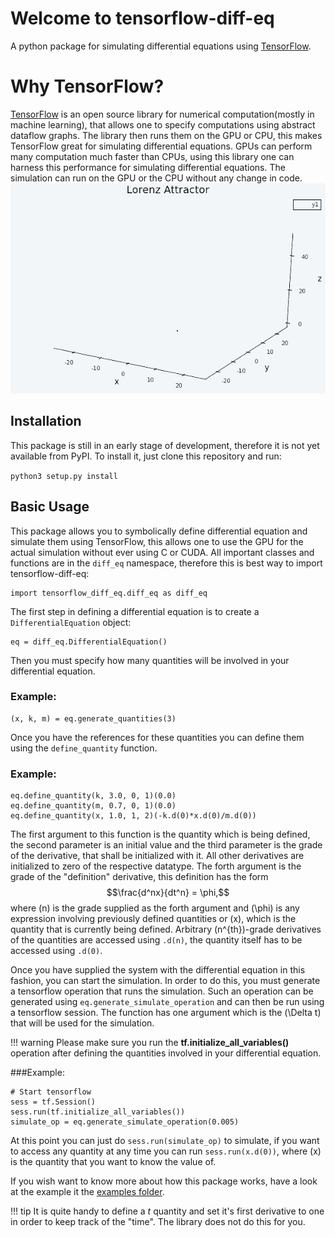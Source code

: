 # Welcome to tensorflow-diff-eq
A python package for simulating differential equations using [TensorFlow](https://www.tensorflow.org/).
# Why TensorFlow?
[TensorFlow](https://www.tensorflow.org/) is an open source library for numerical computation(mostly in machine learning), that allows one to specify computations using abstract dataflow graphs. The library then runs them on the GPU or CPU, this makes TensorFlow great for simulating differential equations. GPUs can perform many computation much faster than CPUs, using this library one can harness this performance for simulating differential equations. The simulation can run on the GPU or the CPU without any change in code. 
![Lorenz Attractor](https://github.com/dwd31415/tensorflow-diff-eq/blob/master/examples/lorenz_attractor_animated.gif?raw=true)
## Installation
This package is still in an early stage of development, therefore it is not yet
available from PyPI. To install it, just clone this repository and run:

`python3 setup.py install`

## Basic Usage

This package allows you to symbolically define differential equation and
simulate them using TensorFlow, this allows one to use the GPU for the actual simulation without ever using C
or CUDA. All important classes and functions are in the `diff_eq` namespace, therefore
this is best way to import tensorflow-diff-eq:
``` python3
import tensorflow_diff_eq.diff_eq as diff_eq
```

The first step in defining a differential equation is to create a `DifferentialEquation`
object:
``` python3
eq = diff_eq.DifferentialEquation()
```
Then you must specify how many quantities will be involved in your differential equation.
### Example:
``` python3
(x, k, m) = eq.generate_quantities(3)
```
Once you have the references for these quantities you can define them using the
`define_quantity` function.
### Example:
``` python3
eq.define_quantity(k, 3.0, 0, 1)(0.0)
eq.define_quantity(m, 0.7, 0, 1)(0.0)
eq.define_quantity(x, 1.0, 1, 2)(-k.d(0)*x.d(0)/m.d(0))
```
The first argument to this function is the quantity which is being defined, the second parameter is an initial value and the third parameter is the grade of the derivative, that shall be
initialized with it. All other derivatives are initialized to zero of the respective datatype.
The forth argument is the grade of the "definition" derivative, this definition has the form
$$\frac{d^nx}{dt^n} = \phi,$$
where \(n\) is the grade supplied as the forth argument and \(\phi\) is any expression
involving previously defined quantities or \(x\), which is the quantity that is currently being defined. Arbitrary \(n^{th}\)-grade derivatives of the quantities are accessed using `.d(n)`, the quantity itself has to be accessed using `.d(0)`.

Once you have supplied the system with the differential equation in this fashion, you can start the simulation. In order to do this, you must generate a tensorflow operation that runs
the simulation. Such an operation can be generated using `eq.generate_simulate_operation` and can then be run using a tensorflow session. The function has one argument which is the \(\Delta t\) that will be used for the simulation.


!!! warning
    Please make sure you run the **tf.initialize_all_variables()** operation after defining the quantities involved in your differential equation.


###Example:
``` python3
# Start tensorflow
sess = tf.Session()
sess.run(tf.initialize_all_variables())
simulate_op = eq.generate_simulate_operation(0.005)
```

At this point you can just do `sess.run(simulate_op)` to simulate, if you want to access
any quantity at any time you can run `sess.run(x.d(0))`, where \(x\) is the quantity that you want to know the value of.

If you wish want to know more about how this package works, have a look at the example it the [examples folder](https://github.com/dwd31415/tensorflow-diff-eq/tree/master/examples).

!!! tip
    It is quite handy to define a *t* quantity and set it's first derivative to one in order to keep track of the "time". The library does not do this for you.
